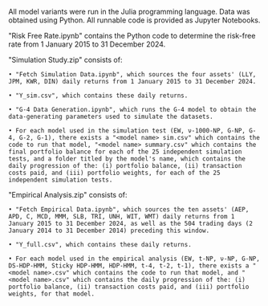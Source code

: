 All model variants were run in the Julia programming language. Data was obtained using Python. All runnable code is provided as Jupyter Notebooks.

"Risk Free Rate.ipynb" contains the Python code to determine the risk-free rate from 1 January 2015 to 31 December 2024.

"Simulation Study.zip" consists of:

    • "Fetch Simulation Data.ipynb", which sources the four assets' (LLY, JPM, KWR, DIN) daily returns from 1 January 2015 to 31 December 2024.

    • "Y_sim.csv", which contains these daily returns.

    • "G-4 Data Generation.ipynb", which runs the G-4 model to obtain the data-generating parameters used to simulate the datasets.

    • For each model used in the simulation test (EW, ν-1000-NP, G-NP, G-4, G-2, G-1), there exists a "<model name> sim.csv" which contains the code to run that model, "<model name> summary.csv" which contains the final portfolio balance for each of the 25 independent simulation tests, and a folder titled by the model's name, which contains the daily progression of the: (i) portfolio balance, (ii) transaction costs paid, and (iii) portfolio weights, for each of the 25 independent simulation tests. 

"Empirical Analysis.zip" consists of:

    • "Fetch Empirical Data.ipynb", which sources the ten assets' (AEP, APD, C, MCD, MMM, SLB, TRI, UNH, WIT, WMT) daily returns from 1 January 2015 to 31 December 2024, as well as the 504 trading days (2 January 2014 to 31 December 2014) preceding this window.

    • "Y_full.csv", which contains these daily returns.

    • For each model used in the empirical analysis (EW, t-NP, ν-NP, G-NP, DS-HDP-HMM, Sticky HDP-HMM, HDP-HMM, t-4, t-2, t-1), there exists a "<model name>.csv" which contains the code to run that model, and "<model name>.csv" which contains the daily progression of the: (i) portfolio balance, (ii) transaction costs paid, and (iii) portfolio weights, for that model.
